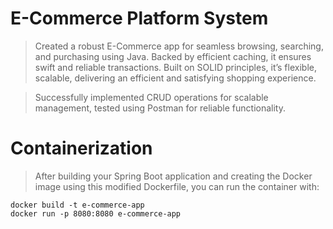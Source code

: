 # E-Commerce Platform System
> Created a robust E-Commerce app for seamless browsing, searching, and purchasing using Java. Backed by efficient caching, it ensures swift and reliable transactions. Built on SOLID principles, it’s flexible, scalable,
delivering an efficient and satisfying shopping experience.

> Successfully implemented CRUD operations for scalable management, tested using Postman for reliable functionality.

# Containerization
> After building your Spring Boot application and creating the Docker image using this modified Dockerfile, you can run the container with:

    docker build -t e-commerce-app
    docker run -p 8080:8080 e-commerce-app
